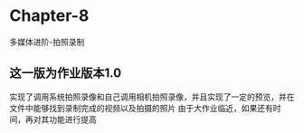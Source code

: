# Chapter-8
多媒体进阶-拍照录制
## 这一版为作业版本1.0
实现了调用系统拍照录像和自己调用相机拍照录像，并且实现了一定的预览，并在文件中能够找到录制完成的视频以及拍摄的照片
由于大作业临近，如果还有时间，再对其功能进行提高
